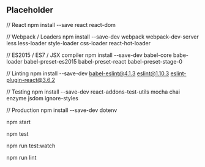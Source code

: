 ## Placeholder

// React
npm install --save react react-dom

// Webpack / Loaders
npm install --save-dev webpack webpack-dev-server less less-loader style-loader css-loader react-hot-loader

// ES2015 / ES7 / JSX compiler
npm install --save-dev babel-core babe-loader babel-preset-es2015 babel-preset-react babel-preset-stage-0

// Linting
npm install --save-dev babel-eslint@4.1.3 eslint@1.10.3 eslint-plugin-react@3.6.2

// Testing
npm install --save-dev react-addons-test-utils mocha chai enzyme jsdom ignore-styles

// Production
npm install --save-dev dotenv

npm start

npm test

npm run test:watch

npm run lint
